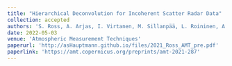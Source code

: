```yaml
---
title: "Hierarchical Deconvolution for Incoherent Scatter Radar Data"
collection: accepted
authors: 'S. Ross, A. Arjas, I. Virtanen, M. Sillanpää, L. Roininen, A. Hauptmann'
date: 2022-05-03
venue: 'Atmospheric Measurement Techniques'
paperurl: 'http://asHauptmann.github.io/files/2021_Ross_AMT_pre.pdf'
paperlink: 'https://amt.copernicus.org/preprints/amt-2021-287'
---
```

